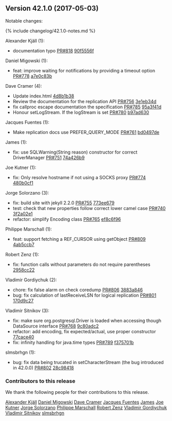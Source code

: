 <a name="version_42.1.0"></a>
## Version 42.1.0 (2017-05-03)

Notable changes:

{% include changelog/42.1.0-notes.md %}

Alexander Kjäll (1):

* documentation typo [PR#818](https://github.com/pgjdbc/pgjdbc/pull/818) [90f5556f](https://github.com/pgjdbc/pgjdbc/commit/90f5556fd3de2395971496fc4b0b4cacd5d5d562)

Daniel Migowski (1):

* feat: improve waiting for notifications by providing a timeout option [PR#778](https://github.com/pgjdbc/pgjdbc/pull/778) [a7e0c83b](https://github.com/pgjdbc/pgjdbc/commit/a7e0c83be93600c6299ae99907942e2530cb5e30)

Dave Cramer (4):

* Update index.html [4d8b1b38](https://github.com/pgjdbc/pgjdbc/commit/4d8b1b381d8e2ae4ca19c2d84a195412bfc472ee)
* Review the documentation for the replication API [PR#756](https://github.com/pgjdbc/pgjdbc/pull/756) [3e1eb34d](https://github.com/pgjdbc/pgjdbc/commit/3e1eb34d2500eae9fdf4938ebbced4cff886edef)
* fix callproc escape documentation the specification [PR#785](https://github.com/pgjdbc/pgjdbc/pull/785) [95a3f41d](https://github.com/pgjdbc/pgjdbc/commit/95a3f41d6c0debbc6658312c484c6709e3da2225)
* Honour setLogStream. If the logStream is set [PR#780](https://github.com/pgjdbc/pgjdbc/pull/780) [b97ad630](https://github.com/pgjdbc/pgjdbc/commit/b97ad63089a9042cfef0ce97d1eaacce0fe47d4e)

Jacques Fuentes (1):

* Make replication docs use PREFER_QUERY_MODE [PR#761](https://github.com/pgjdbc/pgjdbc/pull/761) [bd0497de](https://github.com/pgjdbc/pgjdbc/commit/bd0497dee741e92de1cc3eeabb58a82608ed6070)

James (1):

* fix: use SQLWarning(String reason) constructor for correct DriverManager [PR#751](https://github.com/pgjdbc/pgjdbc/pull/751) [74a426b9](https://github.com/pgjdbc/pgjdbc/commit/74a426b929f47a3f585dd6e535300d2ffe77a9da)

Joe Kutner (1):

* fix: Only resolve hostname if not using a SOCKS proxy [PR#774](https://github.com/pgjdbc/pgjdbc/pull/774) [480b0cf1](https://github.com/pgjdbc/pgjdbc/commit/480b0cf1ffe266e41e259f1f7a016d3ea681cc3a)

Jorge Solorzano (3):

* fix: build site with jekyll 2.2.0 [PR#755](https://github.com/pgjdbc/pgjdbc/pull/755) [773ee679](https://github.com/pgjdbc/pgjdbc/commit/773ee679ae61ae48fed56c915bf4e19576cbb292)
* test: check that new properties follow correct lower camel case [PR#740](https://github.com/pgjdbc/pgjdbc/pull/740) [3f2a02e1](https://github.com/pgjdbc/pgjdbc/commit/3f2a02e128367df6ae47b6f850203200cef223fe)
* refactor: simplify Encoding class [PR#765](https://github.com/pgjdbc/pgjdbc/pull/765) [ef8c6f96](https://github.com/pgjdbc/pgjdbc/commit/ef8c6f9651f54a220f7231a2bc5b8ad0ca08d0c7)

Philippe Marschall (1):

* feat: support fetching a REF_CURSOR using getObject [PR#809](https://github.com/pgjdbc/pgjdbc/pull/809) [4ab5ccb7](https://github.com/pgjdbc/pgjdbc/commit/4ab5ccb7a299cfcec8a5b1cddf612d3f828fa157)

Robert Zenz (1):

* fix: function calls without parameters do not require parentheses [2958cc22](https://github.com/pgjdbc/pgjdbc/commit/2958cc22a6a00609bfbb6eb17d4e401dfe433123)

Vladimir Gordiychuk (2):

* chore: fix false alarm on check coredump [PR#806](https://github.com/pgjdbc/pgjdbc/pull/806) [3883a846](https://github.com/pgjdbc/pgjdbc/commit/3883a846febfe92582be2785737da9460ece1176)
* bug: fix calculation of lastReceiveLSN for logical replication [PR#801](https://github.com/pgjdbc/pgjdbc/pull/801) [170d9c27](https://github.com/pgjdbc/pgjdbc/commit/170d9c27810349456e56aff1c36a0ad6584b9e28)

Vladimir Sitnikov (3):

* fix: make sure org.postgresql.Driver is loaded when accessing though DataSource interface [PR#768](https://github.com/pgjdbc/pgjdbc/pull/768) [9c80adc2](https://github.com/pgjdbc/pgjdbc/commit/9c80adc24776ae02e0aff419e1cddf26a28eeff0)
* refactor: add encoding, fix expected/actual, use proper constructor [77cace40](https://github.com/pgjdbc/pgjdbc/commit/77cace40a4ce33fadafcb5f144b5238bff2854a3)
* fix: infinity handling for java.time types [PR#789](https://github.com/pgjdbc/pgjdbc/pull/789) [f375701b](https://github.com/pgjdbc/pgjdbc/commit/f375701b571c308b7e389df49c1d958f416e4340)

slmsbrhgn (1):

* bug: fix data being trucated in setCharacterStream (the bug introduced in 42.0.0) [PR#802](https://github.com/pgjdbc/pgjdbc/pull/802) [28c98418](https://github.com/pgjdbc/pgjdbc/commit/28c98418b576394b7a0a4a6415ae86ba47be40ae)

<a name="contributors_42.1.0"></a>
### Contributors to this release

We thank the following people for their contributions to this release.

[Alexander Kjäll](https://github.com/alexanderkjall)
[Daniel Migowski](https://github.com/dmigowski)
[Dave Cramer](davec@postgresintl.com)
[Jacques Fuentes](https://github.com/jpfuentes2)
[James](https://github.com/jamesthomp)
[Joe Kutner](https://github.com/jkutner)
[Jorge Solorzano](https://github.com/jorsol)
[Philippe Marschall](https://github.com/marschall)
[Robert Zenz](https://github.com/RobertZenz)
[Vladimir Gordiychuk](https://github.com/Gordiychuk)
[Vladimir Sitnikov](https://github.com/vlsi)
[slmsbrhgn](https://github.com/slmsbrhgn)
